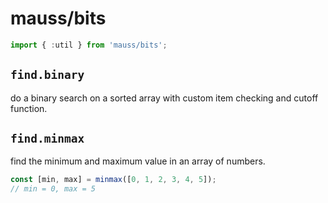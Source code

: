 # mauss/bits

```js
import { :util } from 'mauss/bits';
```

## `find.binary`

do a binary search on a sorted array with custom item checking and cutoff function.

## `find.minmax`

find the minimum and maximum value in an array of numbers.

```js
const [min, max] = minmax([0, 1, 2, 3, 4, 5]);
// min = 0, max = 5
```
